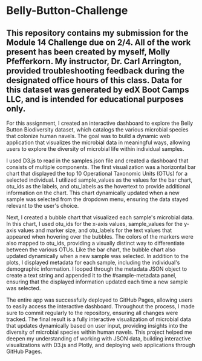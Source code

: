 # Belly-Button-Challenge
This repository contains my submission for the Module 14 Challenge due on 2/4. All of the work present has been created by myself, Molly Pfefferkorn. My instructor, Dr. Carl Arrington, provided troubleshooting feedback during the designated office hours of this class. Data for this dataset was generated by edX Boot Camps LLC, and is intended for educational purposes only.
-------------------------------
For this assignment, I created an interactive dashboard to explore the Belly Button Biodiversity dataset, which catalogs the various microbial species that colonize human navels. The goal was to build a dynamic web application that visualizes the microbial data in meaningful ways, allowing users to explore the diversity of microbial life within individual samples.

I used D3.js to read in the samples.json file and created a dashboard that consists of multiple components. The first visualization was a horizontal bar chart that displayed the top 10 Operational Taxonomic Units (OTUs) for a selected individual. I utilized sample_values as the values for the bar chart, otu_ids as the labels, and otu_labels as the hovertext to provide additional information on the chart. This chart dynamically updated when a new sample was selected from the dropdown menu, ensuring the data stayed relevant to the user's choice.

Next, I created a bubble chart that visualized each sample's microbial data. In this chart, I used otu_ids for the x-axis values, sample_values for the y-axis values and marker size, and otu_labels for the text values that appeared when hovering over the bubbles. The colors of the markers were also mapped to otu_ids, providing a visually distinct way to differentiate between the various OTUs. Like the bar chart, the bubble chart also updated dynamically when a new sample was selected.
In addition to the plots, I displayed metadata for each sample, including the individual's demographic information. I looped through the metadata JSON object to create a text string and appended it to the #sample-metadata panel, ensuring that the displayed information updated each time a new sample was selected.

The entire app was successfully deployed to GitHub Pages, allowing users to easily access the interactive dashboard. Throughout the process, I made sure to commit regularly to the repository, ensuring all changes were tracked. The final result is a fully interactive visualization of microbial data that updates dynamically based on user input, providing insights into the diversity of microbial species within human navels.
This project helped me deepen my understanding of working with JSON data, building interactive visualizations with D3.js and Plotly, and deploying web applications through GitHub Pages.

